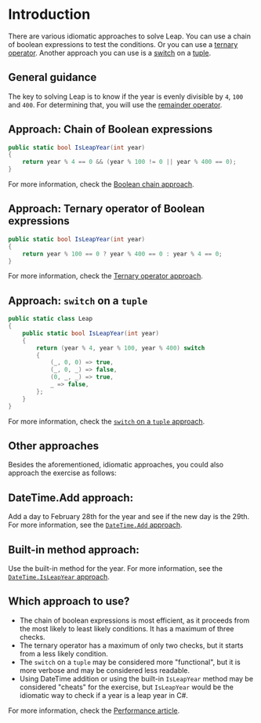 # Introduction

There are various idiomatic approaches to solve Leap.
You can use a chain of boolean expressions to test the conditions.
Or you can use a [ternary operator][ternary-operator].
Another approach you can use is a [switch][switch] on a [tuple][tuple].

## General guidance

The key to solving Leap is to know if the year is evenly divisible by `4`, `100` and `400`.
For determining that, you will use the [remainder operator][remainder-operator].

## Approach: Chain of Boolean expressions

```csharp
public static bool IsLeapYear(int year)
{
    return year % 4 == 0 && (year % 100 != 0 || year % 400 == 0);
}
```

For more information, check the [Boolean chain approach][approach-boolean-chain].

## Approach: Ternary operator of Boolean expressions

```csharp
public static bool IsLeapYear(int year)
{
    return year % 100 == 0 ? year % 400 == 0 : year % 4 == 0;
}
```

For more information, check the [Ternary operator approach][approach-ternary-operator].

## Approach: `switch` on a `tuple`

```csharp
public static class Leap
{
    public static bool IsLeapYear(int year)
    {
        return (year % 4, year % 100, year % 400) switch
        {
            (_, 0, 0) => true,
            (_, 0, _) => false,
            (0, _, _) => true,
            _ => false,
        };
    }
}
```

For more information, check the [`switch` on a `tuple` approach][approach-switch-on-a-tuple].

## Other approaches

Besides the aforementioned, idiomatic approaches, you could also approach the exercise as follows:

## DateTime.Add approach:

Add a day to February 28th for the year and see if the new day is the 29th. For more information, see the [`DateTime.Add` approach][approach-datetime-add].

## Built-in method approach:

Use the built-in method for the year. For more information, see the [`DateTime.IsLeapYear` approach][approach-datetime-isleapyear].

## Which approach to use?

- The chain of boolean expressions is most efficient, as it proceeds from the most likely to least likely conditions.
It has a maximum of three checks.
- The ternary operator has a maximum of only two checks, but it starts from a less likely condition.
- The `switch` on a `tuple` may be considered more "functional", but it is more verbose and may be considered less readable.
- Using DateTime addition or using the built-in `IsLeapYear` method may be considered "cheats" for the exercise,
but `IsLeapYear` would be the idiomatic way to check if a year is a leap year in C#.

For more information, check the [Performance article][article-performance].

[remainder-operator]: https://learn.microsoft.com/en-us/dotnet/csharp/language-reference/operators/arithmetic-operators#remainder-operator-
[switch]: https://learn.microsoft.com/en-us/dotnet/csharp/language-reference/statements/selection-statements#the-switch-statement
[tuple]: https://learn.microsoft.com/en-us/dotnet/csharp/language-reference/builtin-types/value-tuples
[ternary-operator]: https://learn.microsoft.com/en-us/dotnet/csharp/language-reference/operators/conditional-operator
[approach-boolean-chain]: https://exercism.org/tracks/csharp/exercises/leap/approaches/boolean-chain
[approach-ternary-operator]: https://exercism.org/tracks/csharp/exercises/leap/approaches/ternary-operator
[approach-switch-on-a-tuple]: https://exercism.org/tracks/csharp/exercises/leap/approaches/switch-on-a-tuple
[approach-datetime-add]: https://exercism.org/tracks/csharp/exercises/leap/approaches/datetime-addition
[approach-datetime-isleapyear]: https://exercism.org/tracks/csharp/exercises/leap/approaches/built-in-method
[article-performance]: https://exercism.org/tracks/csharp/exercises/leap/articles/performance
